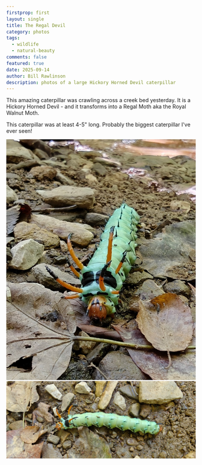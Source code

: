 ```yaml
---
firstprop: first
layout: single
title: The Regal Devil
category: photos
tags:
  - wildlife
  - natural-beauty
comments: false
featured: true
date: 2025-09-14
author: Bill Rawlinson
description: photos of a large Hickory Horned Devil caterpillar
---
```

This amazing caterpillar was crawling across a creek bed yesterday.  It is a Hickory Horned Devil - and it transforms into a Regal Moth aka the Royal Walnut Moth.  

This caterpillar was at least 4-5" long.  Probably the biggest caterpillar I've ever seen!

![Caterpiller Face](/assets/images/devil-caterpiller-face.png)
![Caterpiller Body](/assets/images/devil-caterpiller-top-down.png)